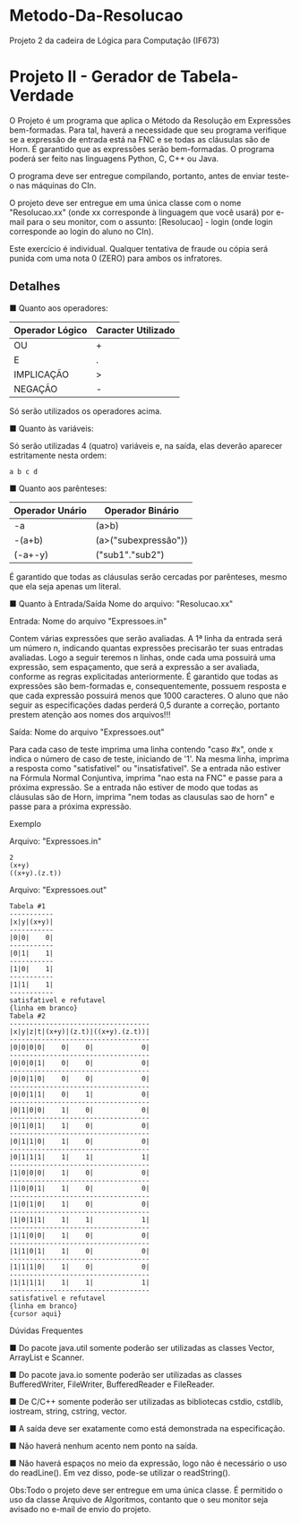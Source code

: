 # Metodo-Da-Resolucao

Projeto 2 da cadeira de Lógica para Computação (IF673)

# Projeto II - Gerador de Tabela-Verdade

O Projeto é um programa que aplica o Método da Resolução em Expressões bem-formadas. Para tal, haverá a necessidade que seu programa verifique se a expressão de entrada está na FNC e se todas as cláusulas são de Horn. É garantido que as expressões serão bem-formadas.
O programa poderá ser feito nas linguagens Python, C, C++ ou Java.

O programa deve ser entregue compilando, portanto, antes de enviar teste-o nas máquinas do CIn.

O projeto deve ser entregue em uma única classe com o nome "Resolucao.xx" (onde xx corresponde à linguagem que você usará) por e-mail para o seu monitor, com o assunto:
[Resolucao] - login  (onde login corresponde ao login do aluno no CIn).

Este exercício é individual. Qualquer tentativa de fraude ou cópia será punida com uma nota 0 (ZERO) para ambos os infratores.

## Detalhes

■ Quanto aos operadores:

Operador Lógico | Caracter Utilizado
--- | ---
OU | +
E | .
IMPLICAÇÃO | >
NEGAÇÃO | -

Só serão utilizados os operadores acima.

■ Quanto às variáveis:

Só serão utilizadas 4 (quatro) variáveis e, na saída, elas deverão aparecer estritamente nesta ordem:

```
a b c d
```
■ Quanto aos parênteses:


Operador Unário | Operador Binário
--- | ---
-a | (a>b)
-(a+b) | (a>("subexpressão"))
(-a+-y) | ("sub1"."sub2")

É garantido que todas as cláusulas serão cercadas por parênteses, mesmo que ela seja apenas um literal.



■ Quanto à Entrada/Saída
Nome do arquivo: "Resolucao.xx" 

Entrada: Nome do arquivo "Expressoes.in"

Contem várias expressões que serão avaliadas.
A 1ª linha da entrada será um número n, indicando quantas expressões precisarão ter suas entradas avaliadas. Logo a seguir teremos n linhas, onde cada uma possuirá uma expressão, sem espaçamento, que será a expressão a ser avaliada, conforme as regras explicitadas anteriormente. É garantido que todas as expressões são bem-formadas e, consequentemente, possuem resposta e que cada expressão possuirá menos que 1000 caracteres. O aluno que não seguir as especificações dadas perderá 0,5 durante a correção, portanto prestem atenção aos nomes dos arquivos!!!

Saída: Nome do arquivo "Expressoes.out"

Para cada caso de teste imprima uma linha contendo "caso #x", onde x indica o número de caso de teste, iniciando de '1'. Na mesma linha, imprima a resposta como "satisfativel" ou "insatisfativel".	Se a entrada não estiver na Fórmula Normal Conjuntiva, imprima "nao esta na FNC" e passe para a próxima expressão. Se a entrada não estiver de modo que todas as cláusulas são de Horn, imprima "nem todas as clausulas sao de horn" e passe para a próxima expressão. 

Exemplo

Arquivo: "Expressoes.in"

```
2
(x+y)
((x+y).(z.t))
```

Arquivo: "Expressoes.out"

```
Tabela #1 
-----------
|x|y|(x+y)|
-----------
|0|0|    0|
-----------
|0|1|    1|
-----------
|1|0|    1|
-----------
|1|1|    1|
-----------
satisfativel e refutavel
{linha em branco}
Tabela #2
-----------------------------------
|x|y|z|t|(x+y)|(z.t)|((x+y).(z.t))|
-----------------------------------
|0|0|0|0|    0|    0|            0|
-----------------------------------
|0|0|0|1|    0|    0|            0|
-----------------------------------
|0|0|1|0|    0|    0|            0|
-----------------------------------
|0|0|1|1|    0|    1|            0|
-----------------------------------
|0|1|0|0|    1|    0|            0|
-----------------------------------
|0|1|0|1|    1|    0|            0|
-----------------------------------
|0|1|1|0|    1|    0|            0|
-----------------------------------
|0|1|1|1|    1|    1|            1|
-----------------------------------
|1|0|0|0|    1|    0|            0|
-----------------------------------
|1|0|0|1|    1|    0|            0|
-----------------------------------
|1|0|1|0|    1|    0|            0|
-----------------------------------
|1|0|1|1|    1|    1|            1|
-----------------------------------
|1|1|0|0|    1|    0|            0|
-----------------------------------
|1|1|0|1|    1|    0|            0|
-----------------------------------
|1|1|1|0|    1|    0|            0|
-----------------------------------
|1|1|1|1|    1|    1|            1|
-----------------------------------
satisfativel e refutavel
{linha em branco}
{cursor aqui}
```



Dúvidas Frequentes


■ Do pacote java.util somente poderão ser utilizadas as classes Vector, ArrayList e Scanner.

■ Do pacote java.io somente poderão ser utilizadas as classes BufferedWriter, FileWriter, BufferedReader e FileReader.

■ De C/C++ somente poderão ser utilizadas as bibliotecas cstdio, cstdlib, iostream, string, cstring, vector.

■ A saída deve ser exatamente como está demonstrada na especificação.

■ Não haverá nenhum acento nem ponto na saída.

■ Não haverá espaços no meio da expressão, logo não é necessário o uso do readLine(). Em vez disso, pode-se utilizar o readString().


Obs:Todo o projeto deve ser entregue em uma única classe. É permitido o uso da classe Arquivo de Algoritmos, contanto que o seu monitor seja avisado no e-mail de envio do projeto.